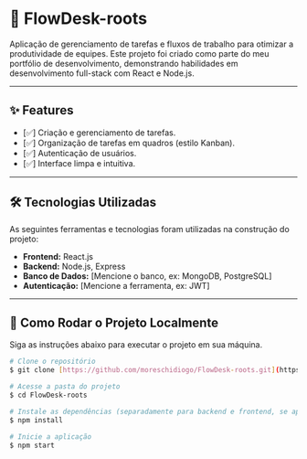 # 🚀 FlowDesk-roots

Aplicação de gerenciamento de tarefas e fluxos de trabalho para otimizar a produtividade de equipes. Este projeto foi criado como parte do meu portfólio de desenvolvimento, demonstrando habilidades em desenvolvimento full-stack com React e Node.js.

---

## ✨ Features

* [✅] Criação e gerenciamento de tarefas.
* [✅] Organização de tarefas em quadros (estilo Kanban).
* [✅] Autenticação de usuários.
* [✅] Interface limpa e intuitiva.

---

## 🛠️ Tecnologias Utilizadas

As seguintes ferramentas e tecnologias foram utilizadas na construção do projeto:

* **Frontend:** React.js
* **Backend:** Node.js, Express
* **Banco de Dados:** [Mencione o banco, ex: MongoDB, PostgreSQL]
* **Autenticação:** [Mencione a ferramenta, ex: JWT]

---

## 🚀 Como Rodar o Projeto Localmente

Siga as instruções abaixo para executar o projeto em sua máquina.

```bash
# Clone o repositório
$ git clone [https://github.com/moreschidiogo/FlowDesk-roots.git](https://github.com/moreschidiogo/FlowDesk-roots.git)

# Acesse a pasta do projeto
$ cd FlowDesk-roots

# Instale as dependências (separadamente para backend e frontend, se aplicável)
$ npm install

# Inicie a aplicação
$ npm start